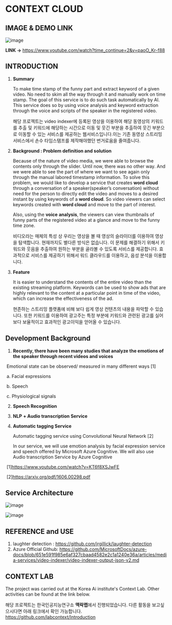 # CONTEXT CLOUD 



## IMAGE & DEMO LINK

![image](https://user-images.githubusercontent.com/26568793/56471350-540f5200-648c-11e9-8e62-04bb63e16c17.png)

   **LINK →**  https://www.youtube.com/watch?time_continue=2&v=paoO_Kr-f88

## 

## INTRODUCTION

1. **Summary**

   To make time stamp of the funny part and extract keyword of a given video. No need
   to skim all the way through it and manually work on time stamp. The goal of
   this service is to do such task automatically by AI. This service does so by
   using voice analysis and keyword extraction through the voice and scripts of
   the speaker in the registered video.

   해당 프로젝트는 video indexer에 등록된 영상을 이용하여 해당 동영상의 키워드를 추출 및 키워드에 해당하는 시간으로 이동 및 웃긴 부분을 추출하여 웃긴 부분으로 이동할 수 있는 서비스를 제공하는 웹서비스입니다.이는 기존 동영상 스트리밍 서비스에서 손수 타임스탬프를 제작해야했던 번거로움을 줄여줍니다. 

   

2. **Background : Problem definition and solution**

   Because of the nature of video media, we were able to browse the contents only through the slider. Until now, there was no other way. And we were able to see the part of where we want to see again only through the manual labored timestamp information.
    To solve this problem, we would like to develop a service that creates **word cloud** through a conversation of a speaker(speaker’s conversation) without need for the person to directly edit the video and moves to a desired instant by using keywords of a **word cloud**. So video viewers can select keywords created with **word cloud** and move to the part of interest.

   Also, using the **voice** **analysis**, the viewers can view thumbnails of funny parts of the registered video at a glance and move to the funny time zone.

   

   비디오라는 매체의 특성 상 우리는 영상을 볼 때 영상의 슬라이더를 이용하여 영상을 탐색합니다. 현재까지도 별다른 방식은 없습니다. 이 문제를 해결하기 위해서 키워드와 웃음을 추출하여 원하는 부분을 골라볼 수 있도록 서비스를 제공합니다.  효과적으로 서비스를 제공하기 위해서 워드 클라우드를 이용하고, 음성 분석을 이용합니다.

   

3. **Feature** 

   It is easier to understand the contents of the entire video than the existing streaming platform. Keywords can be used to show ads that are highly relevant to the content at a particular point in time of the video, which can increase the effectiveness of the ad.

   현존하는 스트리밍 플랫폼에 비해 보다 쉽게 영상 컨텐츠의 내용을 파악할 수 있습니다. 또한 키워드를 이용하여 광고주는 특정 부분에 키워드와 관련된 광고를 실어 보다 보율적이고 효과적인 광고이익을 얻어올 수 있습니다.

## Development Background

1. **Recently, there have been many studies that analyze the emotions of the speaker through recent videos and voices**

​        Emotional state can be observed/ measured in many different ways [1]

​        a. Facial expressions

​        b. Speech

​        c. Physiological signals



2. **Speech Recognition**

3. **NLP** **+ Audio transcription Service** 

4. **Automatic tagging Service**

   Automatic tagging service using Convolutional Neural Network [2] 

   In our service, we will use emotion analysis by facial expression service and speech offered by Microsoft Azure Cognitive. We will also use Audio transcription Service  by Azure Cognitive

​      [1]https://www.youtube.com/watch?v=KT6f8XSJwFE

​      [2]https://arxiv.org/pdf/1606.00298.pdf



## Service Architecture 

![image](https://user-images.githubusercontent.com/26568793/56471438-735aaf00-648d-11e9-8c5b-404a4ea002ae.png)

![image](https://user-images.githubusercontent.com/26568793/56471916-f3374800-6492-11e9-93b5-892915394d9b.png)



## REFERENCE and USE

1. laughter detection : https://github.com/jrgillick/laughter-detection
2.  Azure Official Github:  <https://github.com/MicrosoftDocs/azure-docs/blob/651e591f985e6af327cbaad4582e2c1a1240e36a/articles/media-services/video-indexer/video-indexer-output-json-v2.md>




## CONTEXT LAB
The project was carried out at the Korea Ai institute's Context Lab.
Other activities can be found at the link below.

해당 프로젝트는 한국인공지능연구소 **맥락랩**에서 진행되었습니다.
다른 활동을 보고싶으시다면 아래 링크에서 확인 가능합니다.
https://github.com/labcontext/Introduction
